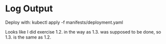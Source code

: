 # Log Output

Deploy with: kubectl apply -f manifests/deployment.yaml

Looks like I did exercise 1.2. in the way as 1.3. was supposed to be done, so 1.3. is the same as 1.2.